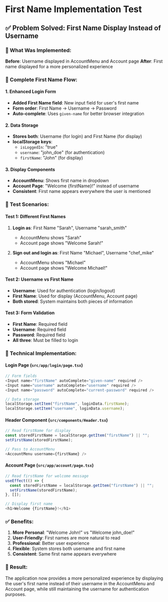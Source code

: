 # First Name Implementation Test

## ✅ **Problem Solved: First Name Display Instead of Username**

### **🔧 What Was Implemented:**

**Before**: Username displayed in AccountMenu and Account page
**After**: First name displayed for a more personalized experience

### **🎯 Complete First Name Flow:**

#### **1. Enhanced Login Form**
- **Added First Name field**: New input field for user's first name
- **Form order**: First Name → Username → Password
- **Auto-complete**: Uses `given-name` for better browser integration

#### **2. Data Storage**
- **Stores both**: Username (for login) and First Name (for display)
- **localStorage keys**:
  - `isLoggedIn`: "true"
  - `username`: "john_doe" (for authentication)
  - `firstName`: "John" (for display)

#### **3. Display Components**
- **AccountMenu**: Shows first name in dropdown
- **Account Page**: "Welcome {firstName}!" instead of username
- **Consistent**: First name appears everywhere the user is mentioned

### **🧪 Test Scenarios:**

#### **Test 1: Different First Names**
1. **Login as**: First Name "Sarah", Username "sarah_smith"
   - AccountMenu shows "Sarah"
   - Account page shows "Welcome Sarah!"

2. **Sign out and login as**: First Name "Michael", Username "chef_mike"
   - AccountMenu shows "Michael"
   - Account page shows "Welcome Michael!"

#### **Test 2: Username vs First Name**
- **Username**: Used for authentication (login/logout)
- **First Name**: Used for display (AccountMenu, Account page)
- **Both stored**: System maintains both pieces of information

#### **Test 3: Form Validation**
- **First Name**: Required field
- **Username**: Required field  
- **Password**: Required field
- **All three**: Must be filled to login

### **🔧 Technical Implementation:**

#### **Login Page (`src/app/login/page.tsx`)**
```typescript
// Form fields
<Input name="firstName" autoComplete="given-name" required />
<Input name="username" autoComplete="username" required />
<Input name="password" autoComplete="current-password" required />

// Data storage
localStorage.setItem("firstName", loginData.firstName);
localStorage.setItem("username", loginData.username);
```

#### **Header Component (`src/components/Header.tsx`)**
```typescript
// Read firstName for display
const storedFirstName = localStorage.getItem("firstName") || "";
setFirstName(storedFirstName);

// Pass to AccountMenu
<AccountMenu username={firstName} />
```

#### **Account Page (`src/app/account/page.tsx`)**
```typescript
// Read firstName for welcome message
useEffect(() => {
  const storedFirstName = localStorage.getItem("firstName") || "";
  setFirstName(storedFirstName);
}, []);

// Display first name
<h1>Welcome {firstName}!</h1>
```

### **✅ Benefits:**

1. **More Personal**: "Welcome John!" vs "Welcome john_doe!"
2. **User-Friendly**: First names are more natural to read
3. **Professional**: Better user experience
4. **Flexible**: System stores both username and first name
5. **Consistent**: Same first name appears everywhere

### **🎉 Result:**
The application now provides a more personalized experience by displaying the user's first name instead of their username in the AccountMenu and Account page, while still maintaining the username for authentication purposes. 